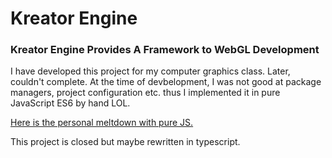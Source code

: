 # Kreator Engine

### Kreator Engine Provides A Framework to WebGL Development

I have developed this project for my computer graphics class. Later, couldn't complete. At the time of devbelopment, I was not good at package managers, project configuration etc. thus I implemented it in pure JavaScript ES6 by hand LOL.

[Here is the personal meltdown with pure JS.](KreatorEngine/public_html/js/KreatorEngine.js)

This project is closed but maybe rewritten in typescript.

